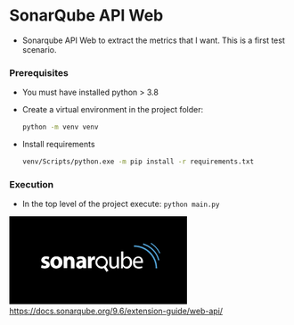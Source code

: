 # SonarQube API Web 
- Sonarqube API Web to extract the metrics that I want. This is a first test scenario.

### Prerequisites

- You must have installed python > 3.8
- Create a virtual environment in the project folder:

  ```bash
  python -m venv venv
  ```
- Install requirements

  ```bash
  venv/Scripts/python.exe -m pip install -r requirements.txt
  ```

### Execution

- In the top level of the project execute:
  `python main.py`
  
  
![sonar logo](sonarqube.png)
https://docs.sonarqube.org/9.6/extension-guide/web-api/
